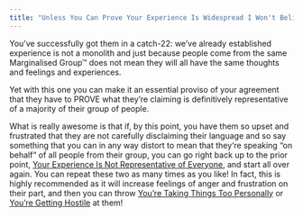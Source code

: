 ```yaml
---
title: "Unless You Can Prove Your Experience Is Widespread I Won't Believe It"
---
```


You’ve successfully got them in a catch-22: we’ve already established experience is not a monolith and just because people come from the same Marginalised Group™ does not mean they will all have the same thoughts and feelings and experiences.

Yet with this one you can make it an essential proviso of your agreement that they have to PROVE what they’re claiming is definitively representative of a majority of their group of people.

What is really awesome is that if, by this point, you have them so upset and frustrated that they are not carefully disclaiming their language and so say something that you can in any way distort to mean that they‘re speaking “on behalf“ of all people from their group, you can go right back up to the prior point, [Your Experience Is Not Representative of Everyone](#), and start all over again. You can repeat these two as many times as you like! In fact, this is highly recommended as it will increase feelings of anger and frustration on their part, and then you can throw [You’re Taking Things Too Personally](#) or [You’re Getting Hostile](#) at them!
